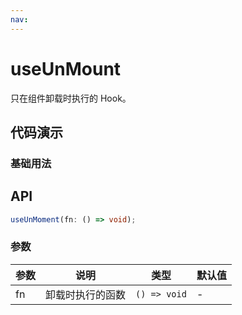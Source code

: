 ```yaml
---
nav:
---
```


# useUnMount

只在组件卸载时执行的 Hook。

## 代码演示

### 基础用法

## API

```typescript
useUnMoment(fn: () => void);
```

### 参数

| 参数 | 说明             | 类型         | 默认值 |
| ---- | ---------------- | ------------ | ------ |
| fn   | 卸载时执行的函数 | `() => void` | -      |

